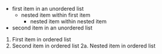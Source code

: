 - first item in an unordered list
  - nested item within first item
    - nested item within nested item
- second item in an unordered list

1. First item in ordered list
2. Second item in ordered list
   2a. Nested item in ordered list
